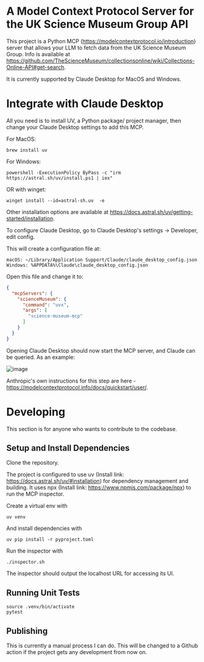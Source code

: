 # A Model Context Protocol Server for the UK Science Museum Group API

This project is a Python MCP (https://modelcontextprotocol.io/introduction) server that allows your LLM to fetch data
from the UK Science Museum Group. Info is available at https://github.com/TheScienceMuseum/collectionsonline/wiki/Collections-Online-API#get-search.

It is currently supported by Claude Desktop for MacOS and Windows.

# Integrate with Claude Desktop

All you need is to install UV, a Python package/ project manager, then change your Claude Desktop settings to add this MCP.

For MacOS:

```shell
brew install uv
```

For Windows:

```shell
powershell -ExecutionPolicy ByPass -c "irm https://astral.sh/uv/install.ps1 | iex"
```
OR with winget:

```shell
winget install --id=astral-sh.uv  -e
```

Other installation options are available at https://docs.astral.sh/uv/getting-started/installation.

To configure Claude Desktop, go to Claude Desktop's settings -> Developer, edit config.

This will create a configuration file at:

    macOS: ~/Library/Application Support/Claude/claude_desktop_config.json
    Windows: %APPDATA%\Claude\claude_desktop_config.json

Open this file and change it to:

```json
{
  "mcpServers": {
    "scienceMuseum": {
      "command": "uvx",
      "args": [
        "science-museum-mcp"
      ]
    }
  }
}
```
Opening Claude Desktop should now start the MCP server, and Claude can be queried. As an example:

![image](https://github.com/user-attachments/assets/f934d6fb-4938-4ad5-969c-18d060e20134)


Anthropic's own instructions for this step are here - https://modelcontextprotocol.info/docs/quickstart/user/.

# Developing

This section is for anyone who wants to contribute to the codebase.

## Setup and Install Dependencies

Clone the repository.

The project is configured to use uv (Install link: https://docs.astral.sh/uv/#installation) for dependency management 
and building.
It uses npx (Install link: https://www.npmjs.com/package/npx) to run the MCP inspector.  

Create a virtual env with

```shell
uv venv
```

And install dependencies with

```shell
uv pip install -r pyproject.toml
```

Run the inspector with
```shell
./inspector.sh
```
The inspector should output the localhost URL for accessing its UI.
## Running Unit Tests

```shell
source .venv/bin/activate
pytest
```

## Publishing

This is currently a manual process I can do. This will be changed to a Github action if the project gets any development from now on.

